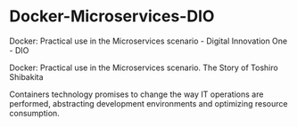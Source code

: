 # Docker-Microservices-DIO
Docker: Practical use in the Microservices scenario - Digital Innovation One - DIO

Docker: Practical use in the Microservices scenario. The Story of Toshiro Shibakita

Containers technology promises to change the way IT operations are performed, abstracting development environments and optimizing resource consumption.
